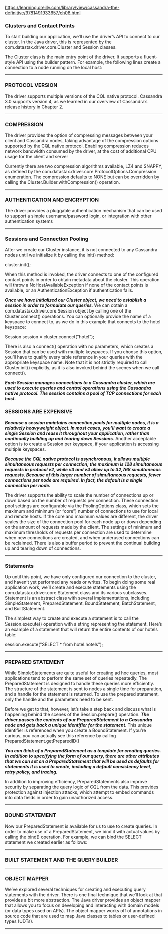 https://learning.oreilly.com/library/view/cassandra-the-definitive/9781491933657/ch08.html


### Clusters and Contact Points
To start building our application, we’ll use the driver’s API to connect to our cluster. In the Java driver, this is represented by the com.datastax.driver.core.Cluster and Session classes.

The Cluster class is the main entry point of the driver. It supports a fluent-style API using the builder pattern. For example, the following lines create a connection to a node running on the local host:

------------------------------------------------------------------------------------------------------------------

### PROTOCOL VERSION
The driver supports multiple versions of the CQL native protocol. Cassandra 3.0 supports version 4, as we learned in our overview of Cassandra’s release history in Chapter 2. 

------------------------------------------------------------------------------------------------------------------

### COMPRESSION
The driver provides the option of compressing messages between your client and Cassandra nodes, taking advantage of the compression options supported by the CQL native protocol. Enabling compression reduces network bandwidth consumed by the driver, at the cost of additional CPU usage for the client and server

Currently there are two compression algorithms available, LZ4 and SNAPPY, as defined by the com.datastax.driver.core.ProtocolOptions.Compression enumeration. The compression defaults to NONE but can be overridden by calling the Cluster.Builder.withCompression() operation.

------------------------------------------------------------------------------------------------------------------

### AUTHENTICATION AND ENCRYPTION
The driver provides a pluggable authentication mechanism that can be used to support a simple username/password login, or integration with other authentication systems

------------------------------------------------------------------------------------------------------------------

### Sessions and Connection Pooling
After we create our Cluster instance, it is not connected to any Cassandra nodes until we initialize it by calling the init() method:

cluster.init();

When this method is invoked, the driver connects to one of the configured contact points in order to obtain metadata about the cluster. This operation will throw a NoHostAvailableException if none of the contact points is available, or an AuthenticationException if authentication fails.


***Once we have initialized our Cluster object, we need to establish a session in order to formulate our queries***. We can obtain a com.datastax.driver.core.Session object by calling one of the Cluster.connect() operations. You can optionally provide the name of a keyspace to connect to, as we do in this example that connects to the hotel keyspace:

Session session = cluster.connect("hotel");

There is also a connect() operation with no parameters, which creates a Session that can be used with multiple keyspaces. If you choose this option, you’ll have to qualify every table reference in your queries with the appropriate keyspace name. Note that it is not strictly required to call Cluster.init() explicitly, as it is also invoked behind the scenes when we call connect().

***Each Session manages connections to a Cassandra cluster, which are used to execute queries and control operations using the Cassandra native protocol. The session contains a pool of TCP connections for each host.***

### SESSIONS ARE EXPENSIVE
***Because a session maintains connection pools for multiple nodes, it is a relatively heavyweight object.  In most cases, you’ll want to create a single Session and reuse it throughout your application, rather than continually building up and tearing down Sessions***. Another acceptable option is to create a Session per keyspace, if your application is accessing multiple keyspaces.


***Because the CQL native protocol is asynchronous, it allows multiple simultaneous requests per connection; the maximum is 128 simultaneous requests in protocol v2, while v3 and v4 allow up to 32,768 simultaneous requests. Because of this larger number of simultaneous requests, fewer connections per node are required. In fact, the default is a single connection per node.***


The driver supports the ability to scale the number of connections up or down based on the number of requests per connection. These connection pool settings are configurable via the PoolingOptions class, which sets the maximum and minimum (or “core”) number of connections to use for local and remote hosts. If the core and maximum values are different, the driver scales the size of the connection pool for each node up or down depending on the amount of requests made by the client. The settings of minimum and maximum thresholds of requests per connection are used to determine when new connections are created, and when underused connections can be reclaimed. There is also a buffer period to prevent the continual building up and tearing down of connections.

------------------------------------------------------------------------------------------------------------------

### Statements
Up until this point, we have only configured our connection to the cluster, and haven’t yet performed any reads or writes. To begin doing some real application work, we’ll create and execute statements using the com.datastax.driver.core.Statement class and its various subclasses. Statement is an abstract class with several implementations, including SimpleStatement, PreparedStatement, BoundStatement, BatchStatement, and BuiltStatement.

The simplest way to create and execute a statement is to call the Session.execute() operation with a string representing the statement. Here’s an example of a statement that will return the entire contents of our hotels table:

session.execute("SELECT * from hotel.hotels");


-------------------------------------------------------------------------------------------------------------

### PREPARED STATEMENT
While SimpleStatements are quite useful for creating ad hoc queries, most applications tend to perform the same set of queries repeatedly. The PreparedStatement is designed to handle these queries more efficiently. The structure of the statement is sent to nodes a single time for preparation, and a handle for the statement is returned. To use the prepared statement, only the handle and the parameters need to be sent.

Before we get to that, however, let’s take a step back and discuss what is happening behind the scenes of the Session.prepare() operation. ***The driver passes the contents of our PreparedStatement to a Cassandra node and gets back a unique identifier for the statement***. This unique identifier is referenced when you create a BoundStatement. If you’re curious, you can actually see this reference by calling PreparedStatement.getPreparedID()


***You can think of a PreparedStatement as a template for creating queries. In addition to specifying the form of our query, there are other attributes that we can set on a PreparedStatement that will be used as defaults for statements it is used to create, including a default consistency level, retry policy, and tracing.***


In addition to improving efficiency, PreparedStatements also improve security by separating the query logic of CQL from the data. This provides protection against injection attacks, which attempt to embed commands into data fields in order to gain unauthorized access.

---------------------------------------------------------------------------------------------------------------

### BOUND STATEMENT
Now our PreparedStatement is available for us to use to create queries. In order to make use of a PreparedStatement, we bind it with actual values by calling the bind() operation. For example, we can bind the SELECT statement we created earlier as follows:


-----------------------------------------------------------------------------------------------------------------

### BUILT STATEMENT AND THE QUERY BUILDER

-----------------------------------------------------------------------------------------------------------------

### OBJECT MAPPER
We’ve explored several techniques for creating and executing query statements with the driver. There is one final technique that we’ll look at that provides a bit more abstraction. The Java driver provides an object mapper that allows you to focus on developing and interacting with domain models (or data types used on APIs). The object mapper works off of annotations in source code that are used to map Java classes to tables or user-defined types (UDTs).

--------------------------------------------------------------------------------------------------------------------










